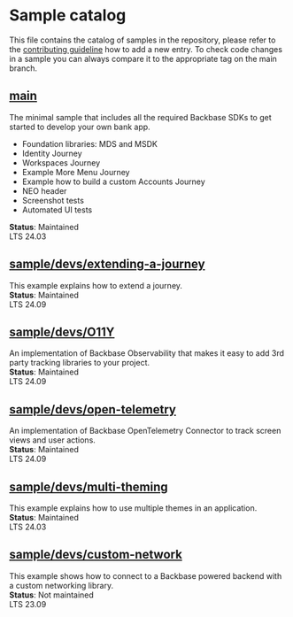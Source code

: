 # Sample catalog

This file contains the catalog of samples in the repository, please refer to the [contributing guideline](CONTRIBUTING.md) how to add a new entry. To check code changes in a sample you can always compare it to the appropriate tag on the main branch.

## [main](https://github.com/Backbase/golden-sample-app-android)
The minimal sample that includes all the required Backbase SDKs to get started to develop your own bank app.
- Foundation libraries: MDS and MSDK
- Identity Journey
- Workspaces Journey
- Example More Menu Journey
- Example how to build a custom Accounts Journey
- NEO header
- Screenshot tests
- Automated UI tests

**Status**: Maintained
\
LTS 24.03

## [sample/devs/extending-a-journey](https://github.com/Backbase/golden-sample-app-android/tree/sample/devs/extending-a-journey)
This example explains how to extend a journey.
\
**Status**: Maintained
\
LTS 24.09

## [sample/devs/O11Y](https://github.com/Backbase/golden-sample-app-android/tree/sample/devs/O11Y)
An implementation of Backbase Observability that makes it easy to add 3rd party tracking libraries to your project.
\
**Status**: Maintained
\
LTS 24.09

## [sample/devs/open-telemetry](https://github.com/Backbase/golden-sample-app-android/tree/sample/devs/open-telemetry)
An implementation of Backbase OpenTelemetry Connector to track screen views and user actions.
\
**Status**: Maintained
\
LTS 24.09

## [sample/devs/multi-theming](https://github.com/Backbase/golden-sample-app-android/tree/sample/devs/multi-theming)
This example explains how to use multiple themes in an application.
\
**Status**: Maintained
\
LTS 24.03

## [sample/devs/custom-network](https://github.com/Backbase/golden-sample-app-android/tree/sample/devs/custom-networking)
This example shows how to connect to a Backbase powered backend with a custom networking library.
\
**Status**: Not maintained
\
LTS 23.09

